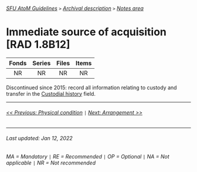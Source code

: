 ###### [SFU AtoM Guidelines](../README.md) `>` [Archival description](overview.md) `>` [Notes area](overview.md#notes-area)

# Immediate source of acquisition [RAD 1.8B12]
| Fonds 	| Series 	| Files 	| Items 	|
|:-----:	|:------:	|:-----:	|:-----:	|
|   NR    |   NR    |   NR  	|   NR  	|

Discontinued since 2015: record all information relating to custody and transfer in the [Custodial history](custodial-history.md) field.

---
###### [<< Previous: Physical condition](physical-condition.md) `|` [Next: Arrangement >>](arrangement.md)
---
###### Last updated: Jan 12, 2022
###### MA = Mandatory `|` RE = Recommended `|` OP = Optional `|` NA = Not applicable `|` NR = Not recommended
